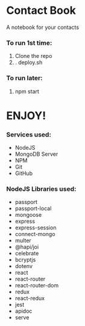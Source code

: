 # Contact Book
A notebook for your contacts

### To run 1st time:
 1. Clone the repo
 2. . deploy.sh

### To run later:
 1. npm start

# ENJOY!

### Services used:
 - NodeJS
 - MongoDB Server
 - NPM
 - Git
 - GitHub

### NodeJS Libraries used:
 - passport
 - passport-local
 - mongoose
 - express
 - express-session
 - connect-mongo
 - multer
 - @hapi/joi
 - celebrate
 - bcryptjs
 - dotenv
 - react
 - react-router
 - react-router-dom
 - redux
 - react-redux
 - jest
 - apidoc
 - serve
